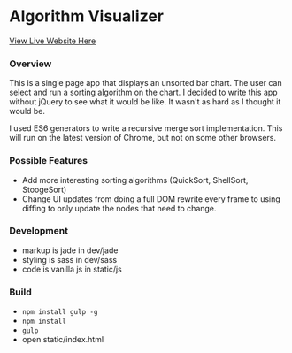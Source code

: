 # Algorithm Visualizer

[View Live Website Here](https://mattsegal.github.io/sort)

### Overview

This is a single page app that displays an unsorted bar chart. The user can select and run a sorting algorithm on the chart. I decided to write this app without jQuery to see what it would be like. It wasn't as hard as I thought it would be. 

I used ES6 generators to write a recursive merge sort implementation. This will run on the latest version of Chrome, but not on some other browsers.
  
### Possible Features

* Add more interesting sorting algorithms (QuickSort, ShellSort, StoogeSort)
* Change UI updates from doing a full DOM rewrite every frame to using diffing to only update the nodes that need to change.

### Development

* markup is jade in dev/jade
* styling is sass in dev/sass
* code is vanilla js in static/js

### Build

* `npm install gulp -g`
* `npm install`
* `gulp`
* open static/index.html